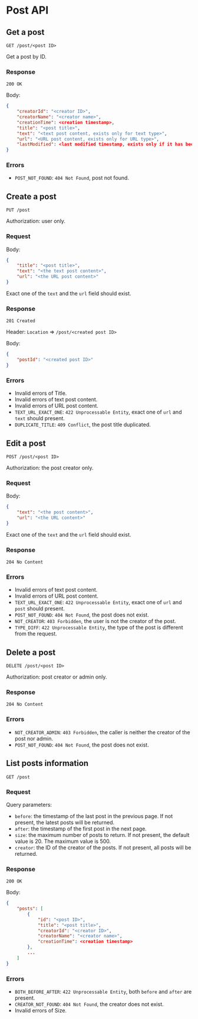 # Post API

## Get a post

`GET /post/<post ID>`

Get a post by ID.

### Response

`200 OK`

Body:

```json
{
    "creatorId": "<creator ID>",
    "creatorName": "<creator name>",
    "creationTime": <creation timestamp>,
    "title": "<post title>",
    "text": "<text post content, exists only for text type>",
    "url": "<URL post content, exists only for URL type>",
    "lastModified": <last modified timestamp, exists only if it has been modified>
}
```

### Errors

- `POST_NOT_FOUND`: `404 Not Found`, post not found.

## Create a post

`PUT /post`

Authorization: user only.

### Request

Body:

```json
{
    "title": "<post title>",
    "text": "<the text post content>",
    "url": "<the URL post content>"
}
```

Exact one of the `text` and the `url` field should exist.

### Response

`201 Created`

Header: `Location` => `/post/<created post ID>`

Body:

```json
{
    "postId": "<created post ID>"
}
```

### Errors

- Invalid errors of Title.
- Invalid errors of text post content.
- Invalid errors of URL post content.
- `TEXT_URL_EXACT_ONE`: `422 Unprocessable Entity`, exact one of `url` and `text` should present.
- `DUPLICATE_TITLE`: `409 Conflict`, the post title duplicated.

## Edit a post

`POST /post/<post ID>`

Authorization: the post creator only.

### Request

Body:

```json
{
    "text": "<the post content>",
    "url": "<the URL content>"
}
```

Exact one of the `text` and the `url` field should exist.

### Response

`204 No Content`

### Errors

- Invalid errors of text post content.
- Invalid errors of URL post content.
- `TEXT_URL_EXACT_ONE`: `422 Unprocessable Entity`, exact one of `url` and `post` should present.
- `POST_NOT_FOUND`: `404 Not Found`, the post does not exist.
- `NOT_CREATOR`: `403 Forbidden`, the user is not the creator of the post.
- `TYPE_DIFF`: `422 Unprocessable Entity`, the type of the post is different from the request.

## Delete a post

`DELETE /post/<post ID>`

Authorization: post creator or admin only.

### Response

`204 No Content`

### Errors

- `NOT_CREATOR_ADMIN`: `403 Forbidden`, the caller is neither the creator of the post nor admin.
- `POST_NOT_FOUND`: `404 Not Found`, the post does not exist.

## List posts information

`GET /post`

### Request

Query parameters:
- `before`: the timestamp of the last post in the previous page. If not present, the latest posts will be returned.
- `after`: the timestamp of the first post in the next page.
- `size`: the maximum number of posts to return. If not present, the default value is 20. The maximum value is 500.
- `creator`: the ID of the creator of the posts. If not present, all posts will be returned.

### Response

`200 OK`

Body:

```json
{
    "posts": [
        {
            "id": "<post ID>",
            "title": "<post title>",
            "creatorId": "<creator ID>",
            "creatorName": "<creator name>",
            "creationTime": <creation timestamp>
        },
        ...
    ]
}
```

### Errors

- `BOTH_BEFORE_AFTER`: `422 Unprocessable Entity`, both `before` and `after` are present.
- `CREATOR_NOT_FOUND`: `404 Not Found`, the creator does not exist.
- Invalid errors of Size.
